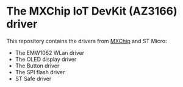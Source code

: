 # The MXChip IoT DevKit (AZ3166) driver

This repository contains the drivers from [MXChip](https://github.com/MXCHIP/mbed-emw10xx-driver) and ST Micro:

* The EMW1062 WLan driver
* The OLED display driver
* The Button driver
* The SPI flash driver
* ST Safe driver